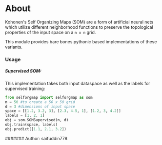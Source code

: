 # About
Kohonen's Self Organizing Maps (SOM) are a form of artificial neural nets which utilize different neighborhood functions to preserve the topological properties of the input space on a `n x n` grid.

This module provides bare bones pythonic based implementations of these variants. 


### Usage
##### Supervised SOM:
This implementation takes both input dataspace as well as the labels for supervised training:
```python
from selforgmap import selforgmap as som
n = 50 #to create a 50 x 50 grid
d = 3 #dimensions of input space
space = [[1.2, 3.2, 3], [2.3, 4.5, 1], [1.2, 3, 4.2]]
labels = [1, 2, 1]
obj = som.SOMSupervised(n, d)
obj.train(space, labels)
obj.predict([1.1, 2.1, 3.2])
```


####### Author: saifuddin778